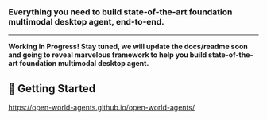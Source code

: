 ### Everything you need to build state-of-the-art foundation multimodal desktop agent, end-to-end.

---

**Working in Progress! Stay tuned, we will update the docs/readme soon and going to reveal marvelous framework to help you build state-of-the-art foundation multimodal desktop agent.** 


## 🚀 Getting Started

https://open-world-agents.github.io/open-world-agents/ 